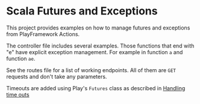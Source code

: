 # Scala Futures and Exceptions

This project provides examples on how to manage futures and exceptions from PlayFramework Actions.

The controller file includes several examples. Those functions that end with "e" have explicit exception management. For example in function `a` and function `ae`.

See the routes file for a list of working endpoints. All of them are `GET` requests and don't take any parameters.

Timeouts are added using Play's `Futures` class as described in [Handling time outs](https://www.playframework.com/documentation/2.7.x/ScalaAsync#Handling-time-outs)
